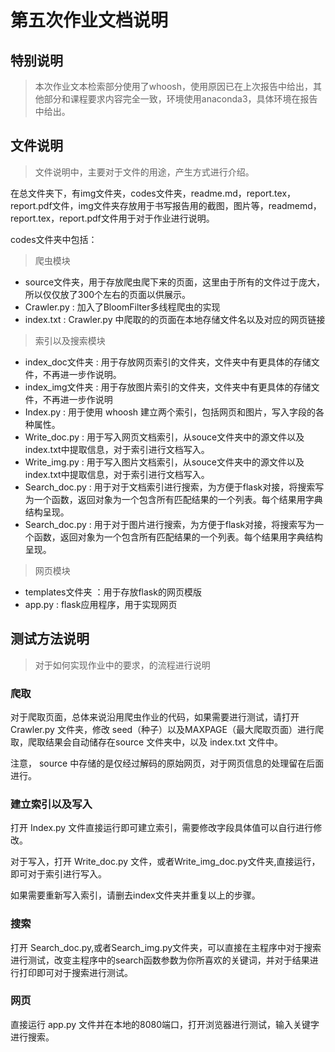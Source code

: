 # 第五次作业文档说明

## 特别说明

> 本次作业文本检索部分使用了whoosh，使用原因已在上次报告中给出，其他部分和课程要求内容完全一致，环境使用anaconda3，具体环境在报告中给出。

## 文件说明  

>文件说明中，主要对于文件的用途，产生方式进行介绍。

在总文件夹下，有img文件夹，codes文件夹，readme.md，report.tex，report.pdf文件，img文件夹存放用于书写报告用的截图，图片等，readmemd，report.tex，report.pdf文件用于对于作业进行说明。

codes文件夹中包括：

>爬虫模块

+ source文件夹，用于存放爬虫爬下来的页面，这里由于所有的文件过于庞大，所以仅仅放了300个左右的页面以供展示。
+ Crawler.py : 加入了BloomFilter多线程爬虫的实现
+ index.txt : Crawler.py 中爬取的的页面在本地存储文件名以及对应的网页链接

>索引以及搜索模块

+ index_doc文件夹 : 用于存放网页索引的文件夹，文件夹中有更具体的存储文件，不再进一步作说明。
+ index_img文件夹 : 用于存放图片索引的文件夹，文件夹中有更具体的存储文件，不再进一步作说明
+ Index.py : 用于使用 whoosh 建立两个索引，包括网页和图片，写入字段的各种属性。
+ Write_doc.py : 用于写入网页文档索引，从souce文件夹中的源文件以及index.txt中提取信息，对于索引进行文档写入。
+ Write_img.py : 用于写入图片文档索引，从souce文件夹中的源文件以及index.txt中提取信息，对于索引进行文档写入。
+ Search_doc.py : 用于对于文档索引进行搜索，为方便于flask对接，将搜索写为一个函数，返回对象为一个包含所有匹配结果的一个列表。每个结果用字典结构呈现。
+ Search_doc.py : 用于对于图片进行搜索，为方便于flask对接，将搜索写为一个函数，返回对象为一个包含所有匹配结果的一个列表。每个结果用字典结构呈现。


>网页模块

+ templates文件夹 ：用于存放flask的网页模版
+ app.py : flask应用程序，用于实现网页

## 测试方法说明

>对于如何实现作业中的要求，的流程进行说明

### 爬取

对于爬取页面，总体来说沿用爬虫作业的代码，如果需要进行测试，请打开 Crawler.py 文件夹，修改 seed（种子）以及MAXPAGE（最大爬取页面）进行爬取，爬取结果会自动储存在source 文件夹中，以及 index.txt 文件中。

注意， source 中存储的是仅经过解码的原始网页，对于网页信息的处理留在后面进行。

### 建立索引以及写入

打开 Index.py 文件直接运行即可建立索引，需要修改字段具体值可以自行进行修改。

对于写入，打开 Write_doc.py 文件，或者Write_img_doc.py文件夹,直接运行，即可对于索引进行写入。

如果需要重新写入索引，请删去index文件夹并重复以上的步骤。

### 搜索

打开 Search_doc.py,或者Search_img.py文件夹，可以直接在主程序中对于搜索进行测试，改变主程序中的search函数参数为你所喜欢的关键词，并对于结果进行打印即可对于搜索进行测试。

### 网页

直接运行 app.py 文件并在本地的8080端口，打开浏览器进行测试，输入关键字进行搜索。